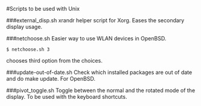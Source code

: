#Scripts to be used with Unix

###external_disp.sh
xrandr helper script for Xorg. Eases the secondary display usage.

###netchoose.sh
Easier way to use WLAN devices in OpenBSD.

`$ netchoose.sh 3`

chooses third option from the choices.

###update-out-of-date.sh
Check which installed packages are out of date and do make update. For OpenBSD.

###pivot_toggle.sh
Toggle between the normal and the rotated mode of the display. To be used with
the keyboard shortcuts.

